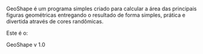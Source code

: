 GeoShape é um programa simples criado para calcular a área das principais figuras geométricas
entregando o resultado de forma simples, prática e divertida através de cores randômicas.

Este é o:

GeoShape v 1.0
